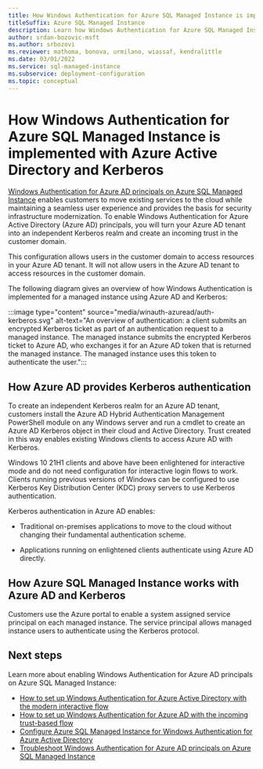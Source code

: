 ```yaml
---
title: How Windows Authentication for Azure SQL Managed Instance is implemented with Azure AD and Kerberos
titleSuffix: Azure SQL Managed Instance
description: Learn how Windows Authentication for Azure SQL Managed Instance is implemented with Azure Active Directory (Azure AD) and Kerberos.
author: srdan-bozovic-msft
ms.author: srbozovi
ms.reviewer: mathoma, bonova, urmilano, wiassaf, kendralittle
ms.date: 03/01/2022
ms.service: sql-managed-instance
ms.subservice: deployment-configuration
ms.topic: conceptual
---
```


# How Windows Authentication for Azure SQL Managed Instance is implemented with Azure Active Directory and Kerberos 

[Windows Authentication for Azure AD principals on Azure SQL Managed Instance](winauth-azuread-overview.md) enables customers to move existing services to the cloud while maintaining a seamless user experience and provides the basis for security infrastructure modernization. To enable Windows Authentication for Azure Active Directory (Azure AD) principals, you will turn your Azure AD tenant into an independent Kerberos realm and create an incoming trust in the customer domain.

This configuration allows users in the customer domain to access resources in your Azure AD tenant. It will not allow users in the Azure AD tenant to access resources in the customer domain.

The following diagram gives an overview of how Windows Authentication is implemented for a managed instance using Azure AD and Kerberos:

:::image type="content" source="media/winauth-azuread/auth-kerberos.svg" alt-text="An overview of authentication: a client submits an encrypted Kerberos ticket as part of an authentication request to a managed instance. The managed instance submits the encrypted Kerberos ticket to Azure AD, who exchanges it for an Azure AD token that is returned the managed instance. The managed instance uses this token to authenticate the user.":::


## How Azure AD provides Kerberos authentication

To create an independent Kerberos realm for an Azure AD tenant, customers install the Azure AD Hybrid Authentication Management PowerShell module on any Windows server and run a cmdlet to create an Azure AD Kerberos object in their cloud and Active Directory. Trust created in this way enables existing Windows clients to access Azure AD with Kerberos.

Windows 10 21H1 clients and above have been enlightened for interactive mode and do not need configuration for interactive login flows to work. Clients running previous versions of Windows can be configured to use Kerberos Key Distribution Center (KDC) proxy servers to use Kerberos authentication.

Kerberos authentication in Azure AD enables:

- Traditional on-premises applications to move to the cloud without changing their fundamental authentication scheme.

- Applications running on enlightened clients authenticate using Azure AD directly.


## How Azure SQL Managed Instance works with Azure AD and Kerberos

Customers use the Azure portal to enable a system assigned service principal on each managed instance. The service principal allows managed instance users to authenticate using the Kerberos protocol.

## Next steps

Learn more about enabling Windows Authentication for Azure AD principals on Azure SQL Managed Instance:

- [How to set up Windows Authentication for Azure Active Directory with the modern interactive flow](winauth-azuread-setup-modern-interactive-flow.md)
- [How to set up Windows Authentication for Azure AD with the incoming trust-based flow](winauth-azuread-setup-incoming-trust-based-flow.md)
- [Configure Azure SQL Managed Instance for Windows Authentication for Azure Active Directory](winauth-azuread-kerberos-managed-instance.md)
- [Troubleshoot Windows Authentication for Azure AD principals on Azure SQL Managed Instance](winauth-azuread-troubleshoot.md)

